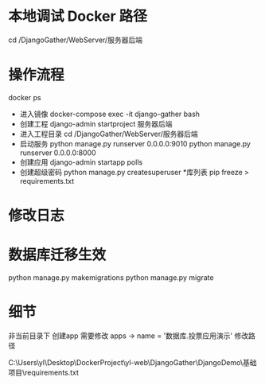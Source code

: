 

# 本地调试 Docker 路径
cd /DjangoGather/WebServer/服务器后端



# 操作流程 
docker ps
* 进入镜像
docker-compose exec -it django-gather bash
* 创建工程
django-admin startproject 服务器后端
* 进入工程目录
cd /DjangoGather/WebServer/服务器后端
* 启动服务
python manage.py runserver 0.0.0.0:9010
python manage.py runserver 0.0.0.0:8000
* 创建应用
django-admin startapp polls
* 创建超级密码
python manage.py createsuperuser
*库列表
pip freeze > requirements.txt


# 修改日志
# 数据库迁移生效
python manage.py makemigrations
python manage.py migrate




# 细节
非当前目录下 创建app 需要修改 apps -> name = '数据库.投票应用演示' 修改路径


C:\Users\yl\Desktop\DockerProject\yl-web\DjangoGather\DjangoDemo\基础项目\requirements.txt



